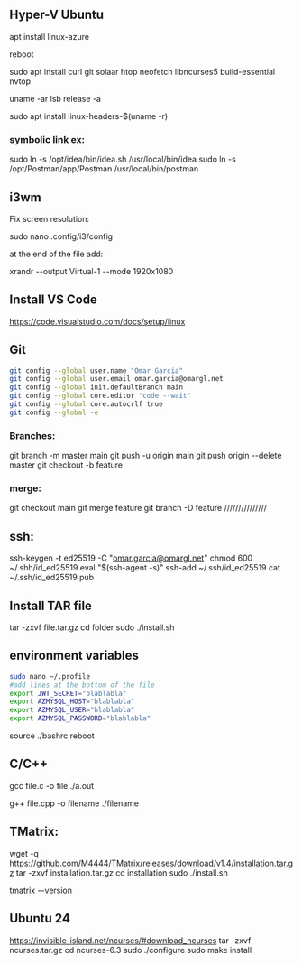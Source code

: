 ## Hyper-V Ubuntu

apt install linux-azure

reboot

sudo apt install curl git solaar htop neofetch libncurses5 build-essential nvtop

uname -ar
lsb release -a

sudo apt install linux-headers-$(uname -r)

### symbolic link ex:
sudo ln -s /opt/idea/bin/idea.sh /usr/local/bin/idea
sudo ln -s /opt/Postman/app/Postman /usr/local/bin/postman

## i3wm
Fix screen resolution:

sudo nano .config/i3/config

at the end of the file add:

xrandr --output Virtual-1 --mode 1920x1080

## Install VS Code

https://code.visualstudio.com/docs/setup/linux


## Git
```bash
git config --global user.name "Omar Garcia"
git config --global user.email omar.garcia@omargl.net
git config --global init.defaultBranch main
git config --global core.editor "code --wait"
git config --global core.autocrlf true
git config --global -e
```
### Branches:

git branch -m master main
git push -u origin main
git push origin --delete master
git checkout -b feature

### merge:

git checkout main
git merge feature
git branch -D feature
///////////////

## ssh:

ssh-keygen -t ed25519 -C "omar.garcia@omargl.net"
chmod 600 ~/.shh/id_ed25519
eval "$(ssh-agent -s)"
ssh-add ~/.ssh/id_ed25519
cat ~/.ssh/id_ed25519.pub

## Install TAR file

tar -zxvf file.tar.gz
cd folder
sudo ./install.sh

## environment variables

```bash
sudo nano ~/.profile
#add lines at the bottom of the file
export JWT_SECRET="blablabla"
export AZMYSQL_HOST="blablabla"
export AZMYSQL_USER="blablabla"
export AZMYSQL_PASSWORD="blablabla"
```
source ./bashrc
reboot

## C/C++

gcc file.c -o file
./a.out

g++ file.cpp -o filename
./filename

## TMatrix:
wget -q https://github.com/M4444/TMatrix/releases/download/v1.4/installation.tar.gz
tar -zxvf installation.tar.gz
cd installation
sudo ./install.sh

tmatrix --version

## Ubuntu 24
https://invisible-island.net/ncurses/#download_ncurses
tar -zxvf ncurses.tar.gz
cd ncurses-6.3
sudo ./configure
sudo make install
